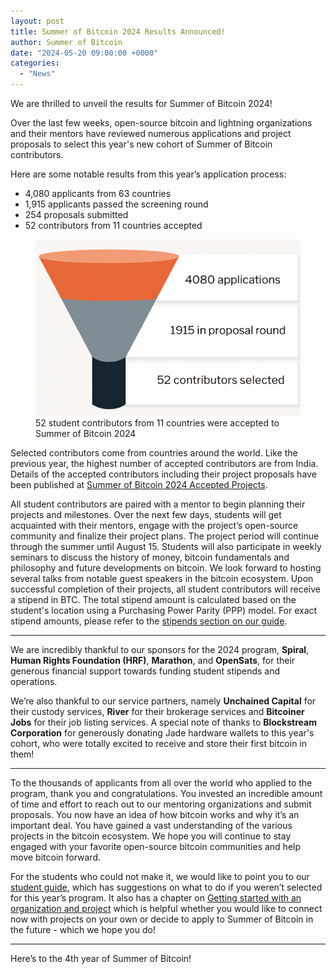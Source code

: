 ```yaml
---
layout: post
title: Summer of Bitcoin 2024 Results Announced!
author: Summer of Bitcoin
date: "2024-05-20 09:00:00 +0000"
categories:
  - "News"
---
```


We are thrilled to unveil the results for Summer of Bitcoin 2024!

Over the last few weeks, open-source bitcoin and lightning organizations and their mentors have reviewed numerous applications and project proposals to select this year's new cohort of Summer of Bitcoin contributors.

Here are some notable results from this year’s application process:

*   4,080 applicants from 63 countries
*   1,915 applicants passed the screening round
*   254 proposals submitted
*   52 contributors from 11 countries accepted

<figure>
<img src="../assets/images/blog_content/image-3.png"/>
<figcaption>52 student contributors from 11 countries were accepted to Summer of Bitcoin 2024</figcaption>
</figure>

Selected contributors come from countries around the world. Like the previous year, the highest number of accepted contributors are from India. Details of the accepted contributors including their project proposals have been published at [Summer of Bitcoin 2024 Accepted Projects](https://www.summerofbitcoin.org/program-details/2024/r/rectcEvzVdwHh7gwb).

All student contributors are paired with a mentor to begin planning their projects and milestones. Over the next few days, students will get acquainted with their mentors, engage with the project’s open-source community and finalize their project plans. The project period will continue through the summer until August 15. Students will also participate in weekly seminars to discuss the history of money, bitcoin fundamentals and philosophy and future developments on bitcoin. We look forward to hosting several talks from notable guest speakers in the bitcoin ecosystem. Upon successful completion of their projects, all student contributors will receive a stipend in BTC. The total stipend amount is calculated based on the student's location using a Purchasing Power Parity (PPP) model. For exact stipend amounts, please refer to the [stipends section on our guide](https://guide.summerofbitcoin.org/about/is-it-a-paid-internship#stipend-amounts).

---

We are incredibly thankful to our sponsors for the 2024 program, **Spiral**, **Human Rights Foundation (HRF)**, **Marathon**, and **OpenSats**, for their generous financial support towards funding student stipends and operations.

We’re also thankful to our service partners, namely **Unchained Capital** for their custody services, **River** for their brokerage services and **Bitcoiner Jobs** for their job listing services. A special note of thanks to **Blockstream Corporation** for generously donating Jade hardware wallets to this year's cohort, who were totally excited to receive and store their first bitcoin in them!

---

To the thousands of applicants from all over the world who applied to the program, thank you and congratulations. You invested an incredible amount of time and effort to reach out to our mentoring organizations and submit proposals. You now have an idea of how bitcoin works and why it’s an important deal. You have gained a vast understanding of the various projects in the bitcoin ecosystem. We hope you will continue to stay engaged with your favorite open-source bitcoin communities and help move bitcoin forward.

For the students who could not make it, we would like to point you to our [student guide](https://guide.summerofbitcoin.org/being-turned-down), which has suggestions on what to do if you weren’t selected for this year’s program. It also has a chapter on [Getting started with an organization and project](https://guide.summerofbitcoin.org/the-proposal-round/getting-started-with-an-organization-and-project) which is helpful whether you would like to connect now with projects on your own or decide to apply to Summer of Bitcoin in the future - which we hope you do!

---

Here’s to the 4th year of Summer of Bitcoin!